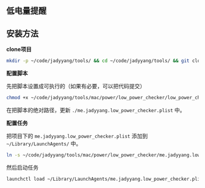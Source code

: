 低电量提醒
---


## 安装方法

**clone项目**

```bash
mkdir -p ~/code/jadyyang/tools/ && cd ~/code/jadyyang/tools/ && git clone git@github.com:jadyyang/tools-mac.git mac
```

**配置脚本**

先把脚本设置成可执行的（如果有必要，可以把代码提交）

```bash
chmod +x ~/code/jadyyang/tools/mac/power/low_power_checker/low_power_checker.sh
```

在把脚本的绝对路径，更新 `./me.jadyyang.low_power_checker.plist` 中。

**配置任务**

把项目下的 `me.jadyyang.low_power_checker.plist` 添加到 `~/Library/LaunchAgents/` 中。

```bash
ln -s ~/code/jadyyang/tools/mac/power/low_power_checker/me.jadyyang.low_power_checker.plist ~/Library/LaunchAgents/me.jadyyang.low_power_checker.plist
```

然后启动任务
```bash
launchctl load ~/Library/LaunchAgents/me.jadyyang.low_power_checker.plist
```